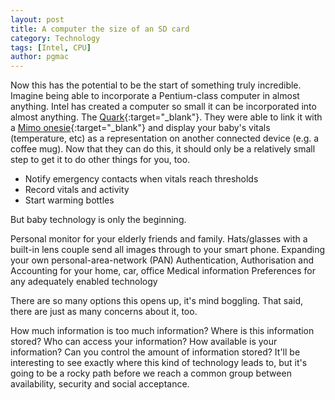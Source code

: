 ```yaml
---
layout: post
title: A computer the size of an SD card
category: Technology
tags: [Intel, CPU]
author: pgmac
---
```

Now this has the potential to be the start of something truly incredible. Imagine being able to incorporate a Pentium-class computer in almost anything.  Intel has created a computer so small it can be incorporated into almost anything.  The [Quark](http://www.theverge.com/2014/1/6/5282472/intel-announces-edison-a-computer-the-size-of-an-sd-card){:target="_blank"}.  They were able to link it with a [Mimo onesie](http://mimobaby.com/mimo/){:target="_blank"} and display your baby's vitals (temperature, etc) as a representation on another connected device (e.g. a coffee mug). Now that they can do this, it should only be a relatively small step to get it to do other things for you, too.

* Notify emergency contacts when vitals reach thresholds
* Record vitals and activity
* Start warming bottles

But baby technology is only the beginning.

Personal monitor for your elderly friends and family.
Hats/glasses with a built-in lens couple send all images through to your smart phone.
Expanding your own personal-area-network (PAN)
Authentication, Authorisation and Accounting for your home, car, office
Medical information
Preferences for any adequately enabled technology


There are so many options this opens up, it's mind boggling.
That said, there are just as many concerns about it, too.

How much information is too much information?
Where is this information stored?
Who can access your information?
How available is your information?
Can you control the amount of information stored?
It'll be interesting to see exactly where this kind of technology leads to, but it's going to be a rocky path before we reach a common group between availability, security and social acceptance.
